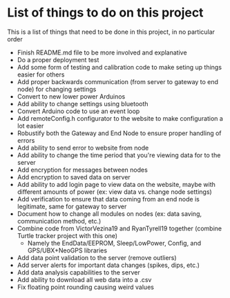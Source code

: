 # List of things to do on this project

This is a list of things that need to be done in this project, in no particular order

* Finish README.md file to be more involved and explanative
* Do a proper deployment test
* Add some form of testing and calibration code to make seting up things easier for others
* Add proper backwards communication (from server to gateway to end node) for changing settings
* Convert to new lower power Arduinos
* Add ability to change settings using bluetooth
* Convert Arduino code to use an event loop
* Add remoteConfig.h configurator to the website to make configuration a lot easier
* Robustify both the Gateway and End Node to ensure proper handling of errors
* Add ability to send error to website from node
* Add ability to change the time period that you're viewing data for to the server
* Add encryption for messages between nodes
* Add encryption to saved data on server
* Add ability to add login page to view data on the website, maybe with different amounts of power (ex: view data vs. change node settings)
* Add verification to ensure that data coming from an end node is legitimate, same for gateway to server
* Document how to change all modules on nodes (ex: data saving, communication method, etc.)
* Combine code from VictorVezina19 and RyanTyrell19 together (combine Turtle tracker project with this one)
	* Namely the EndData/EEPROM, Sleep/LowPower, Config, and GPS/UBX+NeoGPS libraries
* Add data point validation to the server (remove outliers)
* Add server alerts for important data changes (spikes, dips, etc.)
* Add data analysis capabilities to the server
* Add ability to download all web data into a .csv
* Fix floating point rounding causing weird values
